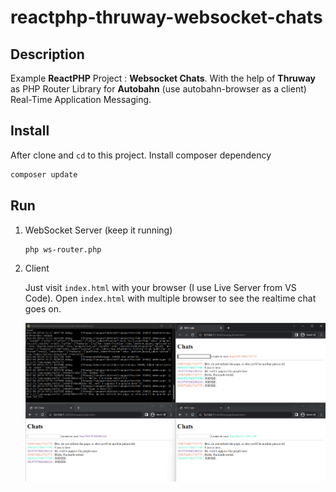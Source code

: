 # reactphp-thruway-websocket-chats

## Description
Example **ReactPHP** Project : **Websocket Chats**. With the help of **Thruway** as PHP Router Library for **Autobahn** (use autobahn-browser as a client) Real-Time Application Messaging.

## Install
After clone and `cd` to this project. Install composer dependency
```bash
composer update
```

## Run
1. WebSocket Server (keep it running)
   ```bash
   php ws-router.php
   ```
2. Client
   
   Just visit `index.html` with your browser (I use Live Server from VS Code). Open `index.html` with multiple browser to see the realtime chat goes on.

   ![Result](docs/screenshot_1.png)
